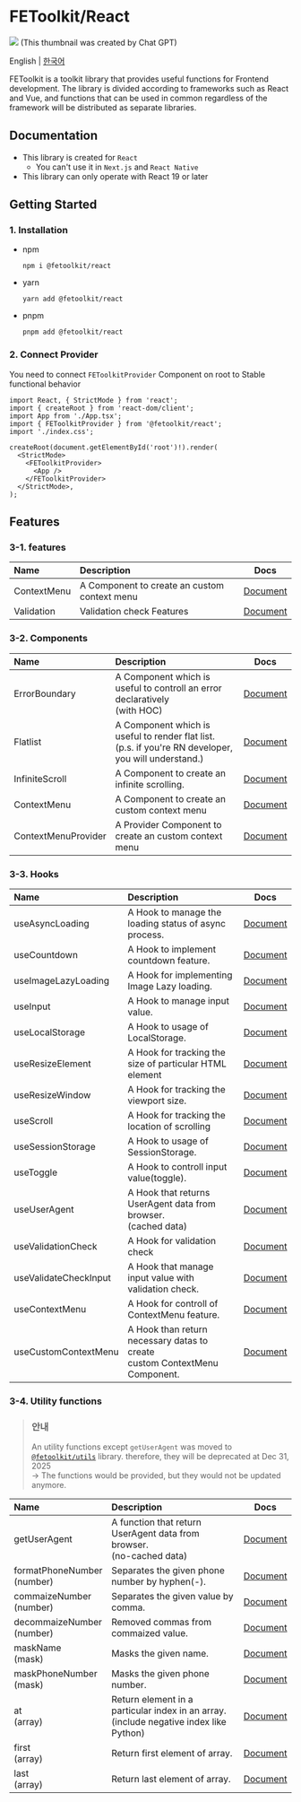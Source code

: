 # FEToolkit/React

![](https://fejumvuajiwc28287693.gcdn.ntruss.com/fetoolkit/fetoolkit_thumbnail.png)
(This thumbnail was created by Chat GPT)

English | [한국어](https://github.com/minwoo129/fetoolkit/blob/master/packages/react/README_kr.md)

FEToolkit is a toolkit library that provides useful functions for Frontend development. The library is divided according to frameworks such as React and Vue, and functions that can be used in common regardless of the framework will be distributed as separate libraries.

## Documentation

- This library is created for `React`
  - You can't use it in `Next.js` and `React Native`
- This library can only operate with React 19 or later

## Getting Started

### 1. Installation

- npm
  ```
  npm i @fetoolkit/react
  ```
- yarn
  ```
  yarn add @fetoolkit/react
  ```
- pnpm
  ```
  pnpm add @fetoolkit/react
  ```

### 2. Connect Provider

You need to connect `FEToolkitProvider` Component on root to Stable functional behavior

```tsx
import React, { StrictMode } from 'react';
import { createRoot } from 'react-dom/client';
import App from './App.tsx';
import { FEToolkitProvider } from '@fetoolkit/react';
import './index.css';

createRoot(document.getElementById('root')!).render(
  <StrictMode>
    <FEToolkitProvider>
      <App />
    </FEToolkitProvider>
  </StrictMode>,
);
```

## Features

### 3-1. features

| Name        | Description                                  |                   Docs                   |
| :---------- | :------------------------------------------- | :--------------------------------------: |
| ContextMenu | A Component to create an custom context menu |   [Document](./docs/en/contextmenu.md)   |
| Validation  | Validation check Features                    | [Document](./docs/en/validationcheck.md) |

### 3-2. Components

| Name                | Description                                                                                             |                          Docs                          |
| :------------------ | :------------------------------------------------------------------------------------------------------ | :----------------------------------------------------: |
| ErrorBoundary       | A Component which is useful to controll an error declaratively<br>(with HOC)                            |    [Document](./docs/en/component_errorboundary.md)    |
| Flatlist            | A Component which is useful to render flat list.<br>(p.s. if you're RN developer, you will understand.) |      [Document](./docs/en/component_flatlist.md)       |
| InfiniteScroll      | A Component to create an infinite scrolling.                                                            |   [Document](./docs/en/component_infinitescroll.md)    |
| ContextMenu         | A Component to create an custom context menu                                                            |     [Document](./docs/en/component_contextmenu.md)     |
| ContextMenuProvider | A Provider Component to create an custom context menu                                                   | [Document](./docs/en/component_contextmenuprovider.md) |

### 3-3. Hooks

| Name                  | Description                                                                     |                                                     Docs                                                     |
| :-------------------- | :------------------------------------------------------------------------------ | :----------------------------------------------------------------------------------------------------------: |
| useAsyncLoading       | A Hook to manage the loading status of async <br>process.                       |                                [Document](./docs/en/hook_useasyncloading.md)                                 |
| useCountdown          | A Hook to implement countdown feature.                                          |                                  [Document](./docs/en/hook_usecountdown.md)                                  |
| useImageLazyLoading   | A Hook for implementing Image Lazy loading.                                     |                              [Document](./docs/en/hook_useimagelazyloading.md)                               |
| useInput              | A Hook to manage input value.                                                   |                                    [Document](./docs/en/hook_useinput.md)                                    |
| useLocalStorage       | A Hook to usage of LocalStorage.                                                |                                [Document](./docs/en/hook_uselocalstorage.md)                                 |
| useResizeElement      | A Hook for tracking the size of particular HTML element                         |                                [Document](./docs/en/hook_useresizeelement.md)                                |
| useResizeWindow       | A Hook for tracking the viewport size.                                          |                                [Document](./docs/en/hook_useresizewindow.md)                                 |
| useScroll             | A Hook for tracking the location of scrolling                                   |                                   [Document](./docs/en/hook_usescroll.md)                                    |
| useSessionStorage     | A Hook to usage of SessionStorage.                                              |                               [Document](./docs/en/hook_usesessionstorage.md)                                |
| useToggle             | A Hook to controll input value(toggle).                                         |  [Document](https://github.com/minwoo129/fetoolkit/blob/master/packages/react/src/docs/hooks/useToggle.md)   |
| useUserAgent          | A Hook that returns UserAgent data from browser. <br>(cached data)              | [Document](https://github.com/minwoo129/fetoolkit/blob/master/packages/react/src/docs/hooks/useUserAgent.md) |
| useValidationCheck    | A Hook for validation check                                                     |                               [Document](./docs/en/hook_usevalidationcheck.md)                               |
| useValidateCheckInput | A Hook that manage input value with validation check.                           |                             [Document](./docs/en/hook_usevalidatecheckinput.md)                              |
| useContextMenu        | A Hook for controll of ContextMenu feature.                                     |                                 [Document](./docs/en/hook_usecontextmenu.md)                                 |
| useCustomContextMenu  | A Hook than return necessary datas to create <br> custom ContextMenu Component. |                              [Document](./docs/en/hook_usecustomcontextmenu.md)                              |

### 3-4. Utility functions

> ### 안내
>
> An utility functions except `getUserAgent` was moved to [`@fetoolkit/utils`](https://github.com/minwoo129/fetoolkit/tree/master/packages/utils) library. therefore, they will be deprecated at Dec 31, 2025  
> -> The functions would be provided, but they would not be updated anymore.

| Name                          | Description                                                                               |                                                           Docs                                                            |
| :---------------------------- | :---------------------------------------------------------------------------------------- | :-----------------------------------------------------------------------------------------------------------------------: |
| getUserAgent                  | A function that return UserAgent data from browser.<br>(no-cached data)                   |       [Document](https://github.com/minwoo129/fetoolkit/blob/master/packages/react/src/docs/utils/getUserAgent.md)        |
| formatPhoneNumber<br>(number) | Separates the given phone number by hyphen(-).                                            | [Document](https://github.com/minwoo129/fetoolkit/blob/master/packages/react/src/docs/utils/numbers_formatPhoneNumber.md) |
| commaizeNumber<br>(number)    | Separates the given value by comma.                                                       |  [Document](https://github.com/minwoo129/fetoolkit/blob/master/packages/react/src/docs/utils/numbers_commaizeNumber.md)   |
| decommaizeNumber<br>(number)  | Removed commas from commaized value.                                                      | [Document](https://github.com/minwoo129/fetoolkit/blob/master/packages/react/src/docs/utils/numbers_decommaizeNumber.md)  |
| maskName<br>(mask)            | Masks the given name.                                                                     |       [Document](https://github.com/minwoo129/fetoolkit/blob/master/packages/react/src/docs/utils/mask_maskName.md)       |
| maskPhoneNumber<br>(mask)     | Masks the given phone number.                                                             |   [Document](https://github.com/minwoo129/fetoolkit/blob/master/packages/react/src/docs/utils/mask_maskPhoneNumber.md)    |
| at<br>(array)                 | Return element in a particular index in an array.<br>(include negative index like Python) |         [Document](https://github.com/minwoo129/fetoolkit/blob/master/packages/react/src/docs/utils/array_at.md)          |
| first<br>(array)              | Return first element of array.                                                            |        [Document](https://github.com/minwoo129/fetoolkit/blob/master/packages/react/src/docs/utils/array_first.md)        |
| last<br>(array)               | Return last element of array.                                                             |        [Document](https://github.com/minwoo129/fetoolkit/blob/master/packages/react/src/docs/utils/array_last.md)         |
